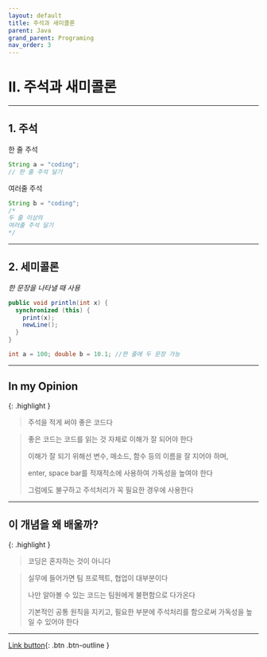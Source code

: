 ```yaml
---
layout: default
title: 주석과 새미콜론
parent: Java
grand_parent: Programing
nav_order: 3
---
```



# II. 주석과 새미콜론

---

## 1. 주석

한 줄 주석
```java
String a = "coding";
// 한 줄 주석 달기
```

여러줄 주석
```java
String b = "coding";
/*
두 줄 이상의
여러줄 주석 달기
*/
```

---

## 2. 세미콜론
_한 문장을 나타낼 때 사용_
```java
public void println(int x) {
  synchronized (this) {
    print(x);
    newLine();
  }
}
```
```java
int a = 100; double b = 10.1; //한 줄에 두 문장 가능
```

---

## **In my Opinion**

{: .highlight }
> 주석을 적게 써야 좋은 코드다

> 좋은 코드는 코드를 읽는 것 자체로 이해가 잘 되어야 한다
>
> 이해가 잘 되기 위해선 변수, 매소드, 함수 등의 이름을 잘 지어야 하며,
>
> enter, space bar를 적재적소에 사용하여 가독성을 높여야 한다
>
> 그럼에도 불구하고 주석처리가 꼭 필요한 경우에 사용한다

---

## **이 개념을 왜 배울까?**

{: .highlight }
> 코딩은 혼자하는 것이 아니다

> 실무에 들어가면 팀 프로젝트, 협업이 대부분이다
>
> 나만 알아볼 수 있는 코드는 팀원에게 불편함으로 다가온다
>
> 기본적인 공통 원칙을 지키고, 필요한 부분에 주석처리를 함으로써 가독성을 높일 수 있어야 한다

---

[Link button](https://opentutorials.org/course/1223/6714){: .btn .btn-outline }